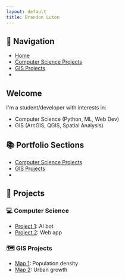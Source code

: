 ```yaml
---
layout: default
title: Brandon Luton
---
```

## 🧭 Navigation

- [Home](index.html)
- [Computer Science Projects](cs.html)
- [GIS Projects](gis.html)
- 
## Welcome

I'm a student/developer with interests in:

- Computer Science (Python, ML, Web Dev)
- GIS (ArcGIS, QGIS, Spatial Analysis)

## 📚 Portfolio Sections

- [Computer Science Projects](cs.html)
- [GIS Projects](gis.html)
- 
## 📂 Projects

### 💻 Computer Science
- [Project 1](https://github.com/yourusername/project1): AI bot
- [Project 2](https://github.com/yourusername/project2): Web app

### 🗺️ GIS Projects
- [Map 1](https://example.com/map1): Population density
- [Map 2](https://example.com/map2): Urban growth
